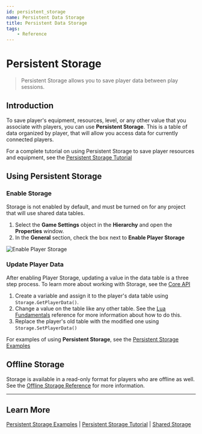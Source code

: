 ```yaml
---
id: persistent_storage
name: Persistent Data Storage
title: Persistent Data Storage
tags:
    - Reference
---
```


# Persistent Storage

> Persistent Storage allows you to save player data between play sessions.

## Introduction

To save player's equipment, resources, level, or any other value that you associate with players, you can use **Persistent Storage**. This is a table of data organized by player, that will allow you access data for currently connected players.

For a complete tutorial on using Persistent Storage to save player resources and equipment, see the [Persistent Storage Tutorial](persistent_storage_tutorial.md)

## Using Persistent Storage

### Enable Storage

Storage is not enabled by default, and must be turned on for any project that will use shared data tables.

1. Select the **Game Settings** object in the **Hierarchy** and open the **Properties** window.
2. In the **General** section, check the box next to **Enable Player Storage**

![Enable Player Storage](../img/Storage/EnablePlayerStorage.png)

### Update Player Data

After enabling Player Storage, updating a value in the data table is a three step process. To learn more about working with Storage, see the [Core API](https://docs.coregames.com/core_api/#storage)

1. Create a variable and assign it to the player's data table using `Storage.GetPlayerData()`.
2. Change a value on the table like any other table. See the [Lua Fundamentals](scripting_intro.md) reference for more information about how to do this.
3. Replace the player's old table with the modified one using `Storage.SetPlayerData()`

For examples of using **Persistent Storage**, see the [Persistent Storage Examples](persistent_storage_tutorial.md)

## Offline Storage

Storage is available in a read-only format for players who are offline as well. See the [Offline Storage Reference](offline_storage.md) for more information.

---

## Learn More

[Persistent Storage Examples](https://docs.coregames.com/api/examples/#storage) | [Persistent Storage Tutorial](persistent_storage_tutorial.md) | [Shared Storage](shared_storage.md)
